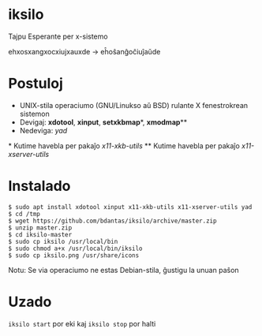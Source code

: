 # iksilo
Tajpu Esperante per x-sistemo

ehxosxangxocxiujxauxde -> eĥoŝanĝoĉiuĵaŭde

# Postuloj
- UNIX-stila operaciumo (GNU/Linukso aŭ BSD) rulante X fenestrokrean sistemon
- Devigaj: **xdotool**, **xinput**, **setxkbmap***, **xmodmap****
- Nedeviga: *yad*

\* Kutime havebla per pakaĵo *x11-xkb-utils*
** Kutime havebla per pakaĵo *x11-xserver-utils*

# Instalado
```
$ sudo apt install xdotool xinput x11-xkb-utils x11-xserver-utils yad
$ cd /tmp
$ wget https://github.com/bdantas/iksilo/archive/master.zip
$ unzip master.zip
$ cd iksilo-master
$ sudo cp iksilo /usr/local/bin
$ sudo chmod a+x /usr/local/bin/iksilo
$ sudo cp iksilo.png /usr/share/icons
```
Notu: Se via operaciumo ne estas Debian-stila, ĝustigu la unuan paŝon

# Uzado
`iksilo start` por eki kaj `iksilo stop` por halti
